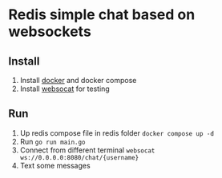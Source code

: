 # Redis simple chat based on websockets

## Install

1. Install [docker](https://www.docker.com/) and docker compose
2. Install [websocat](https://github.com/vi/websocat) for testing

## Run

1. Up redis compose file in redis folder `docker compose up -d`
2. Run `go run main.go`
3. Connect from different terminal `websocat ws://0.0.0.0:8080/chat/{username}`
4. Text some messages